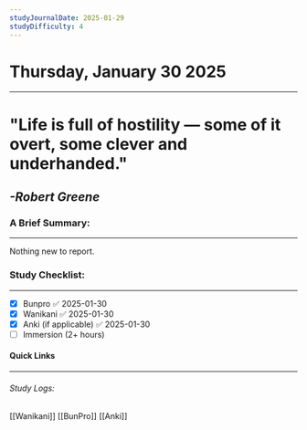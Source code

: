 ```yaml
---
studyJournalDate: 2025-01-29
studyDifficulty: 4
---
```


# Thursday, January 30 2025
---
# "Life is full of hostility — some of it overt, some clever and underhanded."

## *-Robert Greene*


### A Brief Summary:
---
Nothing new to report.

### Study Checklist:
---
- [x] Bunpro ✅ 2025-01-30
- [x] Wanikani ✅ 2025-01-30
- [x] Anki (if applicable) ✅ 2025-01-30
- [ ] Immersion (2+ hours)

#### Quick Links
---
###### Study Logs:
[[Wanikani]]
[[BunPro]]
[[Anki]]